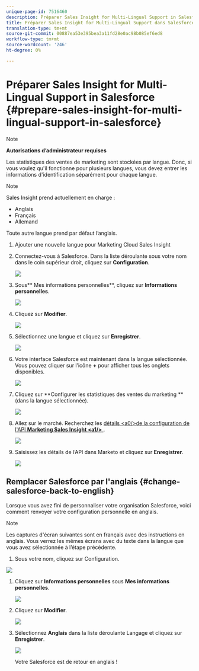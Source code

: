 ```yaml
---
unique-page-id: 7516460
description: Préparer Sales Insight for Multi-Lingual Support in Salesforce - Marketo Docs - Documentation sur les produits
title: Préparer Sales Insight for Multi-Lingual Support dans Salesforce
translation-type: tm+mt
source-git-commit: 00887ea53e395bea3a11fd28e0ac98b085ef6ed8
workflow-type: tm+mt
source-wordcount: '246'
ht-degree: 0%

---
```



# Préparer Sales Insight for Multi-Lingual Support in Salesforce {#prepare-sales-insight-for-multi-lingual-support-in-salesforce}

>[!NOTE]
>
>**Autorisations d’administrateur requises**

Les statistiques des ventes de marketing sont stockées par langue. Donc, si vous voulez qu&#39;il fonctionne pour plusieurs langues, vous devez entrer les informations d&#39;identification séparément pour chaque langue.

>[!NOTE]
>
>Sales Insight prend actuellement en charge :
>
>* Anglais
>* Français
>* Allemand

>
>
Toute autre langue prend par défaut l’anglais.

1. Ajouter une nouvelle langue pour Marketing Cloud Sales Insight
1. Connectez-vous à Salesforce. Dans la liste déroulante sous votre nom dans le coin supérieur droit, cliquez sur **Configuration**.

   ![](assets/image2015-7-6-16-3a5-3a6.png)

1. Sous** Mes informations personnelles**, cliquez sur **Informations personnelles**.

   ![](assets/image2015-7-6-16-3a5-3a25.png)

1. Cliquez sur **Modifier**.

   ![](assets/image2015-7-6-16-3a5-3a38.png)

1. Sélectionnez une langue et cliquez sur **Enregistrer**.

   ![](assets/image2015-7-6-16-3a5-3a47.png)

1. Votre interface Salesforce est maintenant dans la langue sélectionnée. Vous pouvez cliquer sur l’icône **+** pour afficher tous les onglets disponibles.

   ![](assets/image2015-7-6-16-3a6-3a10.png)

1. Cliquez sur **Configurer les statistiques des ventes du marketing ** (dans la langue sélectionnée).

   ![](assets/image2015-7-6-16-3a7-3a15.png)

1. Allez sur le marché. Recherchez les [détails &lt;a0/>de la configuration de l&#39;API **Marketing Sales Insight &lt;a1/>** ](https://docs.marketo.com/pages/viewpage.action?pageId=2360368#ConfigureMarketoSalesInsightinSalesforceEnterprise/Unlimited-ConfigureMarketoSalesInsight) .

   ![](assets/image2015-7-6-16-3a41-3a2.png)

1. Saisissez les détails de l’API dans Marketo et cliquez sur **Enregistrer**.

   ![](assets/image2015-7-6-16-3a7-3a43.png)

## Remplacer Salesforce par l&#39;anglais {#change-salesforce-back-to-english}

Lorsque vous avez fini de personnaliser votre organisation Salesforce, voici comment renvoyer votre configuration personnelle en anglais.

>[!NOTE]
>
>Les captures d&#39;écran suivantes sont en français avec des instructions en anglais.  Vous verrez les mêmes écrans avec du texte dans la langue que vous avez sélectionnée à l’étape précédente.

1. Sous votre nom, cliquez sur Configuration.

![](assets/image2015-7-6-16-3a5-3a6.png)

1. Cliquez sur **Informations personnelles** sous **Mes informations personnelles**.

   ![](assets/image2015-7-6-16-3a8-3a3.png)

1. Cliquez sur **Modifier**.

   ![](assets/image2015-7-6-16-3a8-3a19.png)

1. Sélectionnez **Anglais** dans la liste déroulante Langage et cliquez sur **Enregistrer**.

   ![](assets/image2015-7-6-16-3a8-3a31.png)

   Votre Salesforce est de retour en anglais !

